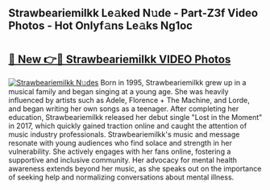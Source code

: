 ## Strawbeariemilkk Le𝚊ked N𝚞de - Part-Z3f Video Photos - Hot Onlyf𝚊ns Le𝚊ks Ng1oc

# <h2><a href="http://ab55327.deff.icu/?id=Strawbeariemilkk">🔗 New 👉🔴 Strawbeariemilkk VIDEO Photos</a></h2>

[![Strawbeariemilkk N𝚞des](https://i.imgur.com/rIISA9y.gif)](http://ab55327.deff.icu/?id=Strawbeariemilkk)
Born in 1995, Strawbeariemilkk grew up in a musical family and began singing at a young age. She was heavily influenced by artists such as Adele, Florence + The Machine, and Lorde, and began writing her own songs as a teenager. After completing her education, Strawbeariemilkk released her debut single "Lost in the Moment" in 2017, which quickly gained traction online and caught the attention of music industry professionals. Strawbeariemilkk's music and message resonate with young audiences who find solace and strength in her vulnerability. She actively engages with her fans online, fostering a supportive and inclusive community. Her advocacy for mental health awareness extends beyond her music, as she speaks out on the importance of seeking help and normalizing conversations about mental illness.
